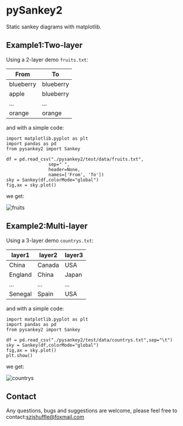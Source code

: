 # pySankey2
Static sankey diagrams with matplotlib. 



## Example1:Two-layer 

Using a 2-layer demo `fruits.txt`:

| From      | To        |
| --------- | --------- |
| blueberry | blueberry |
| apple     | blueberry |
| ...       | ...       |
| orange    | orange    |

and with a simple code:

```
import matplotlib.pyplot as plt
import pandas as pd
from pysankey2 import Sankey

df = pd.read_csv("./pysankey2/test/data/fruits.txt",
				sep=" ",
				header=None,
				names=['From', 'To'])
sky = Sankey(df,colorMode="global")
fig,ax = sky.plot()
```

we get:

![fruits](./pysankey2/example/fruit_1.png)

## Example2:Multi-layer

Using a 3-layer demo `countrys.txt`:

| layer1  | layer2 | layer3 |
| ------- | ------ | ------ |
| China   | Canada | USA    |
| England | China  | Japan  |
| ...     | ...    | ...    |
| Senegal | Spain  | USA    |

and with a simple code:

```
import matplotlib.pyplot as plt
import pandas as pd
from pysankey2 import Sankey

df = pd.read_csv("./pysankey2/test/data/countrys.txt",sep="\t")
sky = Sankey(df,colorMode="global")
fig,ax = sky.plot()
plt.show()
```

we get:

![countrys](./pysankey2/example/country_1.png)



## Contact

Any  questions, bugs and suggestions are welcome, please feel free to contact:szjshuffle@foxmail.com